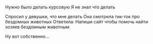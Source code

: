 Нужно было делать курсовую
Я не знал что делать

Спросил у девушки, что мне делать
Она смотрела тик-ток про бездомных животных
Ответила: Напиши сайт чтобы помочь найти хозяев бездомным животным

Ну вот собственно...
